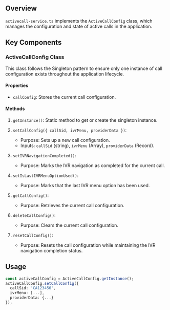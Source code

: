 

## Overview

`activecall-service.ts` implements the `ActiveCallConfig` class, which manages the configuration and state of active calls in the application.

## Key Components

### ActiveCallConfig Class

This class follows the Singleton pattern to ensure only one instance of call configuration exists throughout the application lifecycle.

#### Properties

- `callConfig`: Stores the current call configuration.

#### Methods

1. `getInstance()`: Static method to get or create the singleton instance.

2. `setCallConfig({ callSid, ivrMenu, providerData })`: 
   - Purpose: Sets up a new call configuration.
   - Inputs: `callSid` (string), `ivrMenu` (Array), `providerData` (Record).

3. `setIVRNavigationCompleted()`:
   - Purpose: Marks the IVR navigation as completed for the current call.

4. `setIsLastIVRMenuOptionUsed()`:
   - Purpose: Marks that the last IVR menu option has been used.

5. `getCallConfig()`:
   - Purpose: Retrieves the current call configuration.

6. `deleteCallConfig()`:
   - Purpose: Clears the current call configuration.

7. `resetCallConfig()`:
   - Purpose: Resets the call configuration while maintaining the IVR navigation completion status.

## Usage

```typescript
const activeCallConfig = ActiveCallConfig.getInstance();
activeCallConfig.setCallConfig({
  callSid: 'CA123456',
  ivrMenu: [...],
  providerData: {...}
});
```
